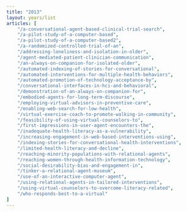 ```yaml
---
title: "2013"
layout: years/list
articles: [
    "/a-conversational-agent-based-clinical-trial-search",
    "/a-pilot-study-of-a-computer-based",
    "/a-pilot-study-of-a-computer-based2",
    "/a-randomized-controlled-trial-of-an",
    "/addressing-loneliness-and-isolation-in-older",
    "/agent-mediated-patient-clinician-communication",
    "/an-always-on-companion-for-isolated-older",
    "/automated-indexing-of-stories-for-conversational",
    "/automated-interventions-for-multiple-health-behaviors",
    "/automated-promotion-of-technology-acceptance-by",
    "/conversational-interfaces-in-hci-and-behavioral",
    "/demonstration-of-an-always-on-companion-for",
    "/embodied-agents-for-long-term-discourse",
    "/employing-virtual-advisors-in-preventive-care",
    "/enabling-web-search-for-low-health",
    "/virtual-exercise-coach-to-promote-walking-in-community",
    "/feasibility-of-using-virtual-counselors-to",
    "/first-impressions-in-user-agent-encounters-the",
    "/inadequate-health-literacy-as-a-vulnerability",
    "/increasing-engagement-in-web-based-interventions-using",
    "/indexing-stories-for-conversational-health-interventions",
    "/limited-health-literacy-and-decline",
    "/reaching-minority-populations-with-relational-agents",
    "/reaching-women-through-health-information-technology",
    "/social-desirability-bias-and-engagement-in",
    "/tinker-a-relational-agent-museum",
    "/use-of-an-interactive-computer-agent",
    "/using-relational-agents-in-tailored-interventions",
    "/using-virtual-counselors-to-overcome-literacy-related",
    "/who-responds-best-to-a-virtual"
]
---
```

